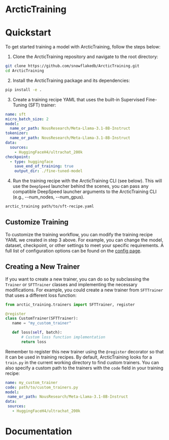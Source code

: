 # ArcticTraining

# Quickstart

To get started training a model with ArcticTraining, follow the steps below:

1. Clone the ArcticTraining repository and navigate to the root directory:

```bash
git clone https://github.com/snowflakedb/ArcticTraining.git
cd ArcticTraining
```

2. Install the ArcticTraining package and its dependencies:

```bash
pip install -e .
```

3. Create a training recipe YAML that uses the built-in Supervised Fine-Tuning (SFT) trainer:

```yaml
name: sft
micro_batch_size: 2
model:
  name_or_path: NousResearch/Meta-Llama-3.1-8B-Instruct
tokenizer:
  name_or_path: NousResearch/Meta-Llama-3.1-8B-Instruct
data:
  sources:
    - HuggingFaceH4/ultrachat_200k
checkpoint:
  - type: huggingface
    save_end_of_training: true
    output_dir: ./fine-tuned-model
```

4. Run the training recipe with the ArcticTraining CLI (see below). This will use the `DeepSpeed` launcher behind the scenes, you can pass any compatible DeepSpeed launcher arguments to the ArcticTraining CLI (e.g., --num_nodes, --num_gpus).

```bash
arctic_training path/to/sft-recipe.yaml
```

## Customize Training

To customize the training workflow, you can modify the training recipe YAML we
created in step 3 above. For example, you can change the model, dataset,
checkpoint, or other settings to meet your specific requirements. A full list of
configuration options can be found on the [config page](http://todo).

## Creating a New Trainer

If you want to create a new trainer, you can do so by subclassing the
``Trainer`` or ``SFTTrainer`` classes and implementing the necessary
modifications. For example, you could create a new trainer from ``SFTTrainer``
that uses a different loss function:

```python
from arctic_training.trainers import SFTTrainer, register

@register
class CustomTrainer(SFTTrainer):
   name = "my_custom_trainer"

   def loss(self, batch):
       # Custom loss function implementation
       return loss
```

Remember to register this new trainer using the ``@register`` decorator so that
it can be used in training recipes. By default, ArcticTraining looks for a
``train.py`` in the current working directory to find custom trainers. You can
also specify a custom path to the trainers with the ``code`` field in your
training recipe:

```yaml
name: my_custom_trainer
code: path/to/custom_trainers.py
model:
 name_or_path: NousResearch/Meta-Llama-3.1-8B-Instruct
data:
 sources:
   - HuggingFaceH4/ultrachat_200k
```

# Documentation
